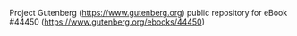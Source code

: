 Project Gutenberg (https://www.gutenberg.org) public repository for eBook #44450 (https://www.gutenberg.org/ebooks/44450)
